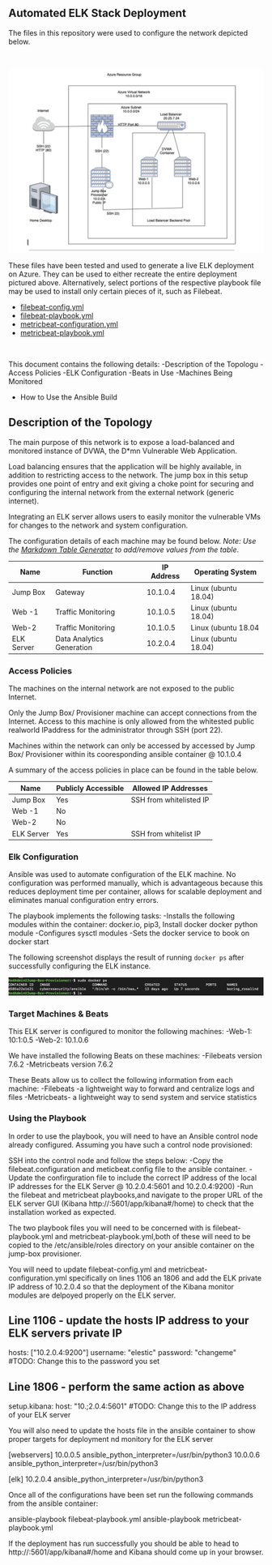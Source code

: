 ## Automated ELK Stack Deployment

The files in this repository were used to configure the network depicted below.

<br>

![](diagrams/network%20diagram.png)

These files have been tested and used to generate a live ELK deployment on Azure. They can be used to either recreate the entire deployment pictured above. Alternatively, select portions of the respective playbook file may be used to install only certain pieces of it, such as Filebeat.
<br>

- [filebeat-config.yml](ansible/filebeat-config.yml)
- [filebeat-playbook.yml](ansible/filebeat-playbook.yml)
- [metricbeat-configuration.yml](ansible/metricbeat-configuration.yml)
- [metricbeat-playbook.yml](ansible/metricbeat-playbook.yml)

<br>

This document contains the following details:
-Description of the Topologu
-Access Policies
-ELK Configuration
 -Beats in Use
 -Machines Being Monitored
- How to Use the Ansible Build

## Description of the Topology

The main purpose of this network is to expose a load-balanced and monitored instance of DVWA, the D*mn Vulnerable Web Application.

Load balancing ensures that the application will be highly available, in addition to restricting access to the network. The jump box in this setup provides one point of entry and exit giving a choke point for securing and configuring the internal network from the external network (generic internet).

Integrating an ELK server allows users to easily monitor the vulnerable VMs for changes to the network and system configuration.

The configuration details of each machine may be found below.
_Note: Use the [Markdown Table Generator](http://www.tablesgenerator.com/markdown_tables) to add/remove values from the table_.

| Name      | Function                  | IP Address | Operating System    |
|-----------|---------------------------|------------|---------------------|
| Jump Box  | Gateway                   | 10.1.0.4   | Linux (ubuntu 18.04)|
| Web -1    | Traffic Monitoring        | 10.1.0.5   | Linux (ubuntu 18.04)|
| Web-2     | Traffic Monitoring        | 10.1.0.5   | Linux (ubuntu 18.04 |
| ELK Server| Data Analytics Generation | 10.2.0.4   | Linux (ubuntu 18.04)|

### Access Policies

The machines on the internal network are not exposed to the public Internet. 

Only the Jump Box/ Provisioner machine can accept connections from the Internet. Access to this machine is only allowed from the whitested public realworld IPaddress for the administrator through SSH (port 22).

Machines within the network can only be accessed by accessed by Jump Box/ Provisioner within its cooresponding ansible container @ 10.1.0.4

A summary of the access policies in place can be found in the table below.

| Name      | Publicly Accessible  | Allowed IP Addresses   |
|---------- |--------------------- |----------------------  |
| Jump Box  | Yes                  | SSH from whitelisted IP|   
| Web -1    | No                   |                        |
| Web-2     | No                   |                        |
| ELK Server| Yes                  | SSH from whitelist IP  |

### Elk Configuration

Ansible was used to automate configuration of the ELK machine. No configuration was performed manually, which is advantageous because this reduces deployment time per container, allows for scalable deployment and eliminates manual configuration entry errors.


The playbook implements the following tasks:
-Installs the following modules within the container: docker.io, pip3, Install docker docker python module
-Configures sysctl modules
-Sets the docker service to book on docker start

The following screenshot displays the result of running `docker ps` after successfully configuring the ELK instance.

![](images/Docker%20screen%20shot.png)

### Target Machines & Beats
This ELK server is configured to monitor the following machines:
-Web-1: 10:1:0.5
-Web-2: 10.1.0.6

We have installed the following Beats on these machines:
-Filebeats version 7.6.2
-Metricbeats version 7.6.2

These Beats allow us to collect the following information from each machine:
-Filebeats -a lightweight way to forward and centralize logs and files
-Metricbeats- a lightweight way to send system and service statistics

### Using the Playbook
In order to use the playbook, you will need to have an Ansible control node already configured. Assuming you have such a control node provisioned: 

SSH into the control node and follow the steps below:
-Copy the filebeat.configuration and meticbeat.config file to the ansible container.
-Update the confirguration file to include the correct IP address of the local IP addresses for the ELK Server @ 10.2.0.4:5601 and 10.2.0.4:9200)
-Run the filebeat and metricbeat playbooks,and navigate to the proper URL of the ELK server GUI (Kibana http://<public ELK IP address>:5601/app/kibana#/home) to check that the installation worked as expected.


The two playbook files you will need to be concerned with is filebeat-playbook.yml and metricbeat-playbook.yml,both of these will need to be copied to the /etc/ansible/roles directory on your ansible container on the jump-box provisioner. 

You will need to update filebeat-config.yml and metricbeat-configuration.yml specifically on lines 1106 an 1806 and add the ELK private IP address of 10.2.0.4 so that the deployment of the Kibana monitor modules are delpoyed properly on the ELK server. 

## Line 1106 - update the hosts IP address to your ELK servers private IP
hosts: ["10.2.0.4:9200"]
username: "elestic"
password: "changeme" #TODO: Change this to the password you set

## Line 1806 - perform the same action as above
setup.kibana:
   host: "10.;2.0.4:5601" #TODO: Change this to the IP address of your ELK server
   
You will also need to update the hosts file in the ansible container to show proper targets for deployment nd monitory for the ELK server

[webservers]
10.0.0.5 ansible_python_interpreter=/usr/bin/python3
10.0.0.6 ansible_python_interpreter=/usr/bin/python3

[elk]
10.2.0.4 ansible_python_interpreter=/usr/bin/python3

Once all of the configurations have been set run the following commands from the ansible container:

ansible-playbook filebeat-playbook.yml
ansible-playbook metricbeat-playbook.yml

If the deployment has run successfully you should be able to head to http://<public ELK IP address>:5601/app/kibana#/home and Kibana should come up in your browser. 